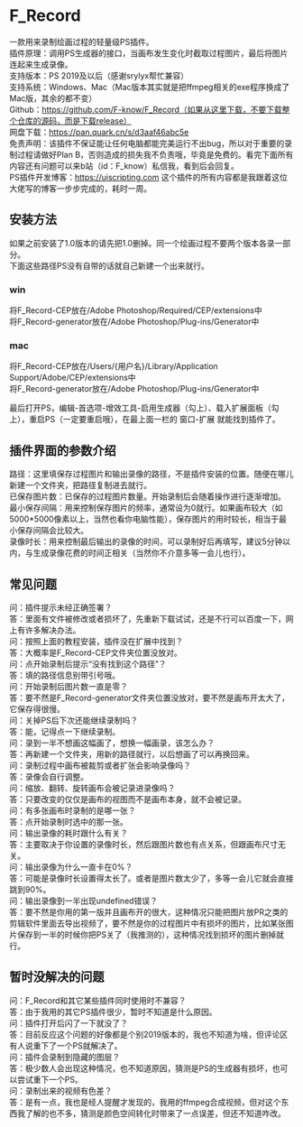 # F_Record
一款用来录制绘画过程的轻量级PS插件。  
插件原理：调用PS生成器的接口，当画布发生变化时截取过程图片，最后将图片连起来生成录像。  
支持版本：PS 2019及以后（感谢srylyx帮忙兼容）  
支持系统：Windows、Mac（Mac版本其实就是把ffmpeg相关的exe程序换成了Mac版，其余的都不变）  
Github：https://github.com/F-know/F_Record（如果从这里下载，不要下载整个仓库的源码，而是下载release）  
网盘下载：https://pan.quark.cn/s/d3aaf46abc5e  
免责声明：该插件不保证能让任何电脑都能完美运行不出bug，所以对于重要的录制过程请做好Plan B，否则造成的损失我不负责哦，毕竟是免费的。看完下面所有内容还有问题可以来b站（id：F_know）私信我，看到后会回复。  
PS插件开发博客：https://uiscripting.com  这个插件的所有内容都是我跟着这位大佬写的博客一步步完成的，耗时一周。  
## 安装方法
如果之前安装了1.0版本的请先把1.0删掉。同一个绘画过程不要两个版本各录一部分。  
下面这些路径PS没有自带的话就自己新建一个出来就行。  
### win
将F_Record-CEP放在/Adobe Photoshop/Required/CEP/extensions中  
将F_Record-generator放在/Adobe Photoshop/Plug-ins/Generator中  
### mac
将F_Record-CEP放在/Users/{用户名}/Library/Application Support/Adobe/CEP/extensions中  
将F_Record-generator放在/Adobe Photoshop/Plug-ins/Generator中  
  
最后打开PS，编辑-首选项-增效工具-启用生成器（勾上）、载入扩展面板（勾上），重启PS（一定要重启哦），在最上面一栏的 窗口-扩展 就能找到插件了。  
## 插件界面的参数介绍
路径：这里填保存过程图片和输出录像的路径，不是插件安装的位置。随便在哪儿新建一个文件夹，把路径复制进去就行。  
已保存图片数：已保存的过程图片数量。开始录制后会随着操作进行逐渐增加。  
最小保存间隔：用来控制保存图片的频率，通常设为0就行。如果画布较大（如5000*5000像素以上，当然也看你电脑性能），保存图片的用时较长，相当于最小保存间隔会比较大。  
录像时长：用来控制最后输出的录像的时间，可以录制好后再填写，建议5分钟以内，与生成录像花费的时间正相关（当然你不介意多等一会儿也行）。  
## 常见问题
问：插件提示未经正确签署？  
答：里面有文件被修改或者损坏了，先重新下载试试，还是不行可以百度一下，网上有许多解决办法。  
问：按照上面的教程安装，插件没在扩展中找到？  
答：大概率是F_Record-CEP文件夹位置没放对。  
问：点开始录制后提示“没有找到这个路径”？  
答：填的路径信息别带引号哦。  
问：开始录制后图片数一直是零？  
答：要不然是F_Record-generator文件夹位置没放对，要不然是画布开太大了，它保存得很慢。  
问：关掉PS后下次还能继续录制吗？  
答：能，记得点一下继续录制。  
问：录到一半不想画这幅画了，想换一幅画录，该怎么办？  
答：再新建一个文件夹，用新的路径就行，以后想画了可以再换回来。  
问：录制过程中画布被裁剪或者扩张会影响录像吗？  
答：录像会自行调整。  
问：缩放、翻转、旋转画布会被记录进录像吗？  
答：只要改变的仅仅是画布的视图而不是画布本身，就不会被记录。  
问：有多张画布时录制的是哪一张？  
答：点开始录制时选中的那一张。  
问：输出录像的耗时跟什么有关？  
答：主要取决于你设置的录像时长，然后跟图片数也有点关系，但跟画布尺寸无关。  
问：输出录像为什么一直卡在0%？  
答：可能是录像时长设置得太长了。或者是图片数太少了，多等一会儿它就会直接跳到90%。  
问：输出录像到一半出现undefined错误？  
答：要不然是你用的第一版并且画布开的很大，这种情况只能把图片放PR之类的剪辑软件里面去导出视频了，要不然是你的过程图片中有损坏的图片，比如某张图片保存到一半的时候你把PS关了（我推测的），这种情况找到损坏的图片删掉就行。  
## 暂时没解决的问题
问：F_Record和其它某些插件同时使用时不兼容？  
答：由于我用的其它PS插件很少，暂时不知道是什么原因。  
问：插件打开后闪了一下就没了？  
答：目前反应这个问题的好像都是个别2019版本的，我也不知道为啥，但评论区有人说重下了一个PS就解决了。  
问：插件会录制到隐藏的图层？  
答：极少数人会出现这种情况，也不知道原因，猜测是PS的生成器有损坏，也可以尝试重下一个PS。  
问：录制出来的视频有色差？  
答：是有一点，我也是经人提醒才发现的，我用的ffmpeg合成视频，但对这个东西我了解的也不多，猜测是颜色空间转化时带来了一点误差，但还不知道咋改。  
